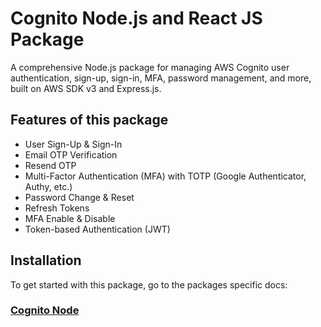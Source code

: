 
# Cognito Node.js and React JS Package

A comprehensive Node.js package for managing AWS Cognito user authentication, sign-up, sign-in, MFA, password management, and more, built on AWS SDK v3 and Express.js.

## Features of this package

- User Sign-Up & Sign-In
- Email OTP Verification
- Resend OTP
- Multi-Factor Authentication (MFA) with TOTP (Google Authenticator, Authy, etc.)
- Password Change & Reset
- Refresh Tokens
- MFA Enable & Disable
- Token-based Authentication (JWT)

## Installation

To get started with this package, go to the packages specific docs:

### [Cognito Node](https://github.com/ThomasFigma/cognito-node/blob/main/packages/cognito-node/README.md)
